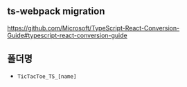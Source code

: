 ## ts-webpack migration

https://github.com/Microsoft/TypeScript-React-Conversion-Guide#typescript-react-conversion-guide

## 폴더명

- `TicTacToe_TS_[name]`
